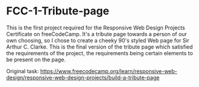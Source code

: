 # FCC-1-Tribute-page

This is the first project required for the Responsive Web Design Projects Certificate on freeCodeCamp. It's a tribute page towards a person of our own choosing, so I chose to create a cheeky 90's styled Web page for Sir Arthur C. Clarke. This is the final version of the tribute page which satisfied the requirements of the project, the requirements being certain elements to be present on the page. 

Original task: https://www.freecodecamp.org/learn/responsive-web-design/responsive-web-design-projects/build-a-tribute-page 

